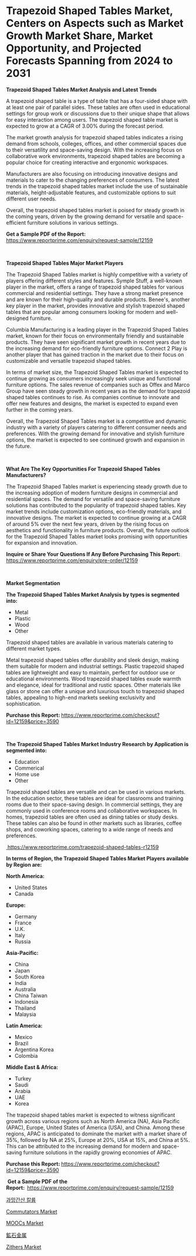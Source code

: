 <p><h1>Trapezoid Shaped Tables Market, Centers on Aspects such as Market Growth Market Share, Market Opportunity, and Projected Forecasts Spanning from 2024 to 2031</h1></p><p><strong>Trapezoid Shaped Tables Market Analysis and Latest Trends</strong></p>
<p><p>A trapezoid shaped table is a type of table that has a four-sided shape with at least one pair of parallel sides. These tables are often used in educational settings for group work or discussions due to their unique shape that allows for easy interaction among users. The trapezoid shaped table market is expected to grow at a CAGR of 3.00% during the forecast period.</p><p>The market growth analysis for trapezoid shaped tables indicates a rising demand from schools, colleges, offices, and other commercial spaces due to their versatility and space-saving design. With the increasing focus on collaborative work environments, trapezoid shaped tables are becoming a popular choice for creating interactive and ergonomic workspaces.</p><p>Manufacturers are also focusing on introducing innovative designs and materials to cater to the changing preferences of consumers. The latest trends in the trapezoid shaped tables market include the use of sustainable materials, height-adjustable features, and customizable options to suit different user needs.</p><p>Overall, the trapezoid shaped tables market is poised for steady growth in the coming years, driven by the growing demand for versatile and space-efficient furniture solutions in various settings.</p></p>
<p><strong>Get a Sample PDF of the Report:&nbsp;</strong> <a href="https://www.reportprime.com/enquiry/request-sample/12159">https://www.reportprime.com/enquiry/request-sample/12159</a></p>
<p>&nbsp;</p>
<p><strong>Trapezoid Shaped Tables Major Market Players</strong></p>
<p><p>The Trapezoid Shaped Tables market is highly competitive with a variety of players offering different styles and features. Symple Stuff, a well-known player in the market, offers a range of trapezoid shaped tables for various commercial and residential settings. They have a strong market presence and are known for their high-quality and durable products. Benee's, another key player in the market, provides innovative and stylish trapezoid shaped tables that are popular among consumers looking for modern and well-designed furniture.</p><p>Columbia Manufacturing is a leading player in the Trapezoid Shaped Tables market, known for their focus on environmentally friendly and sustainable products. They have seen significant market growth in recent years due to the increasing demand for eco-friendly furniture options. Connect 2 Play is another player that has gained traction in the market due to their focus on customizable and versatile trapezoid shaped tables.</p><p>In terms of market size, the Trapezoid Shaped Tables market is expected to continue growing as consumers increasingly seek unique and functional furniture options. The sales revenue of companies such as Offex and Marco Group have seen steady growth in recent years as the demand for trapezoid shaped tables continues to rise. As companies continue to innovate and offer new features and designs, the market is expected to expand even further in the coming years.</p><p>Overall, the Trapezoid Shaped Tables market is a competitive and dynamic industry with a variety of players catering to different consumer needs and preferences. With the growing demand for innovative and stylish furniture options, the market is expected to see continued growth and expansion in the future.</p></p>
<p>&nbsp;</p>
<p><strong>What Are The Key Opportunities For Trapezoid Shaped Tables Manufacturers?</strong></p>
<p><p>The Trapezoid Shaped Tables market is experiencing steady growth due to the increasing adoption of modern furniture designs in commercial and residential spaces. The demand for versatile and space-saving furniture solutions has contributed to the popularity of trapezoid shaped tables. Key market trends include customization options, eco-friendly materials, and innovative designs. The market is expected to continue growing at a CAGR of around 5% over the next few years, driven by the rising focus on aesthetics and functionality in furniture products. Overall, the future outlook for the Trapezoid Shaped Tables market looks promising with opportunities for expansion and innovation.</p></p>
<p><strong>Inquire or Share Your Questions If Any Before Purchasing This Report:</strong> <a href="https://www.reportprime.com/enquiry/pre-order/12159">https://www.reportprime.com/enquiry/pre-order/12159</a></p>
<p>&nbsp;</p>
<p><strong>Market Segmentation</strong></p>
<p><strong>The Trapezoid Shaped Tables Market Analysis by types is segmented into:</strong></p>
<p><ul><li>Metal</li><li>Plastic</li><li>Wood</li><li>Other</li></ul></p>
<p><p>Trapezoid shaped tables are available in various materials catering to different market types. </p><p>Metal trapezoid shaped tables offer durability and sleek design, making them suitable for modern and industrial settings. Plastic trapezoid shaped tables are lightweight and easy to maintain, perfect for outdoor use or educational environments. Wood trapezoid shaped tables exude warmth and elegance, ideal for traditional and rustic spaces. Other materials like glass or stone can offer a unique and luxurious touch to trapezoid shaped tables, appealing to high-end markets seeking exclusivity and sophistication.</p></p>
<p><strong>Purchase this Report:&nbsp;</strong><a href="https://www.reportprime.com/checkout?id=12159&price=3590">https://www.reportprime.com/checkout?id=12159&price=3590</a></p>
<p>&nbsp;</p>
<p><strong>The Trapezoid Shaped Tables Market Industry Research by Application is segmented into:</strong></p>
<p><ul><li>Education</li><li>Commerical</li><li>Home use</li><li>Other</li></ul></p>
<p><p>Trapezoid shaped tables are versatile and can be used in various markets. In the education sector, these tables are ideal for classrooms and training rooms due to their space-saving design. In commercial settings, they are commonly used in conference rooms and collaborative workspaces. In homes, trapezoid tables are often used as dining tables or study desks. These tables can also be found in other markets such as libraries, coffee shops, and coworking spaces, catering to a wide range of needs and preferences.</p></p>
<p><a href="https://www.reportprime.com/trapezoid-shaped-tables-r12159">&nbsp;https://www.reportprime.com/trapezoid-shaped-tables-r12159</a></p>
<p><strong>In terms of Region, the Trapezoid Shaped Tables Market Players available by Region are:</strong></p>
<p>
    <p> <strong> North America: </strong>
        <ul>
            <li>United States</li>
            <li>Canada</li>
        </ul>
        </p> 
    <p> <strong> Europe: </strong>
        <ul>
            <li>Germany</li>
            <li>France</li>
            <li>U.K.</li>
            <li>Italy</li>
            <li>Russia</li>
        </ul>
        </p> 
    <p> <strong> Asia-Pacific: </strong>
        <ul>
            <li>China</li>
            <li>Japan</li>
            <li>South Korea</li>
            <li>India</li>
            <li>Australia</li>
            <li>China Taiwan</li>
            <li>Indonesia</li>
            <li>Thailand</li>
            <li>Malaysia</li>
        </ul>
        </p> 
    <p> <strong> Latin America: </strong>
        <ul>
            <li>Mexico</li>
            <li>Brazil</li>
            <li>Argentina Korea</li>
            <li>Colombia</li>
        </ul>
        </p> 
    <p> <strong> Middle East & Africa: </strong>
        <ul>
            <li>Turkey</li>
            <li>Saudi</li>
            <li>Arabia</li>
            <li>UAE</li>
            <li>Korea</li>
        </ul>
    </p>
    </p>
<p><p>The trapezoid shaped tables market is expected to witness significant growth across various regions such as North America (NA), Asia Pacific (APAC), Europe, United States of America (USA), and China. Among these regions, APAC is anticipated to dominate the market with a market share of 35%, followed by NA at 25%, Europe at 20%, USA at 15%, and China at 5%. This can be attributed to the increasing demand for modern and space-saving furniture solutions in the rapidly growing economies of APAC.</p></p>
<p><strong>Purchase this Report: </strong><a href="https://www.reportprime.com/checkout?id=12159&price=3590">https://www.reportprime.com/checkout?id=12159&price=3590</a></p>
<p>&nbsp;<strong>Get a Sample PDF of the Report:&nbsp;&nbsp;</strong><a href="https://www.reportprime.com/enquiry/request-sample/12159">https://www.reportprime.com/enquiry/request-sample/12159</a></p>
<p><strong></strong></p>
<p><p><a href="https://medium.com/@wayae613/%EC%B9%BC%EB%A5%A8%EA%B3%A0%EB%A6%AC%EB%B3%84%EC%8B%9C%EC%9E%A5%EC%9D%98-%EA%B9%8A%EC%9D%80-%ED%83%90%EC%83%89-%EB%8F%99%ED%96%A5-%EC%8B%9C%EC%9E%A5-%EC%84%B8%EB%B6%84%ED%99%94-%EA%B2%BD%EC%9F%81-%EB%B6%84%EC%84%9D-bcfce158ba10">과망간산 칼륨</a></p><p><a href="https://www.linkedin.com/pulse/commutators-market-analysis-report-global-insights-70zjc?trackingId=Al13lnViOC8wQECdcAZXxg%3D%3D">Commutators Market</a></p><p><a href="https://issuu.com/reportprime-2/docs/moocs-market-size-2030.pptx">MOOCs Market</a></p><p><a href="https://medium.com/@christiandickens2005/%E9%89%B1%E7%9F%B3%E9%87%91%E5%B1%9E%E5%B8%82%E5%A0%B4%E3%81%AE%E8%A6%8F%E6%A8%A1-%E6%88%90%E9%95%B7-%E5%B8%82%E5%A0%B4%E3%82%BB%E3%82%B0%E3%83%A1%E3%83%B3%E3%83%86%E3%83%BC%E3%82%B7%E3%83%A7%E3%83%B3%E3%81%8A%E3%82%88%E3%81%B3%E5%9C%B0%E5%9F%9F%E3%81%AE%E6%B4%9E%E5%AF%9F%E3%81%AB%E3%82%88%E3%82%8B%E6%A5%AD%E7%95%8C%E5%88%86%E6%9E%90%E3%81%A82031%E5%B9%B4%E3%81%BE%E3%81%A7%E3%81%AE%E4%BA%88%E6%B8%AC-5185d5f3e2fe">鉱石金属</a></p><p><a href="https://github.com/mhrnetwork1/Market-Research-Report-List-1/blob/main/zithers-market.md">Zithers Market</a></p></p>
